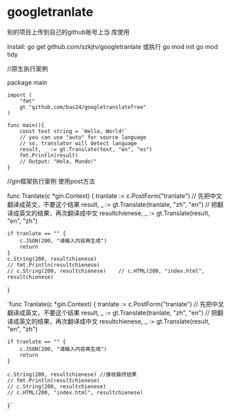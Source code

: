 # googletranlate

别的项目上传到自己的github账号上当 库使用

Install:
go get github.com/szkjtv/googletranlate
或执行 
go mod init 
go mod tidy 


//原生执行案例

package main

	import (
		"fmt"
		gt "github.com/bas24/googletranslatefree"
	)

	func main(){
		const text string = `Hello, World!`
		// you can use "auto" for source language
		// so, translator will detect language
		result, _ := gt.Translate(text, "en", "es")
		fmt.Println(result)
		// Output: "Hola, Mundo!"
	}
  
  
  //gin框架执行案例  使用post方法
  
  func Tranlate(c *gin.Context) {
	tranlate := c.PostForm("tranlate")
	// 先把中文翻译成英文，不要这个结果
	result, _ := gt.Translate(tranlate, "zh", "en")
	// 把翻译成英文的结果，再次翻译成中文
	resultchienese, _ := gt.Translate(result, "en", "zh")

	if tranlate == "" {
		c.JSON(200, "请输入内容再生成")
		return
	}
	c.String(200, resultchienese)
	// fmt.Println(resultchienese)
	// c.String(200, resultchienese)	// c.HTML(200, "index.html", resultchienese)
}
  
  
  `func Tranlate(c *gin.Context) {
	tranlate := c.PostForm("tranlate")
	// 先把中文翻译成英文，不要这个结果
	result, _ := gt.Translate(tranlate, "zh", "en")
	// 把翻译成英文的结果，再次翻译成中文
	resultchienese, _ := gt.Translate(result, "en", "zh")

	if tranlate == "" {
		c.JSON(200, "请输入内容再生成")
		return
	}

	c.String(200, resultchienese) //接收最终结果
	// fmt.Println(resultchienese)
	// c.String(200, resultchienese)
	// c.HTML(200, "index.html", resultchienese)
}`
